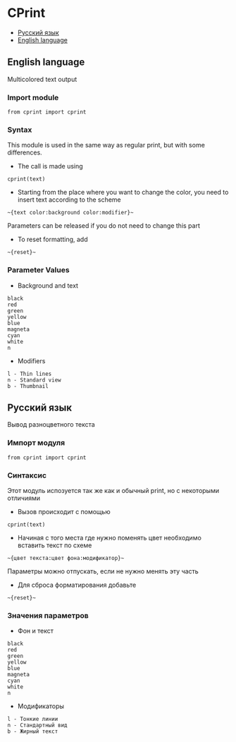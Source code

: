 












# CPrint

- [Русский язык](#rus)
- [English language](#eng)

## <a name="eng"></a> English language

Multicolored text output

### Import module

```
from cprint import cprint
```

### Syntax

This module is used in the same way as regular print, but with some differences.

- The call is made using

```
cprint(text)
```

- Starting from the place where you want to change the color, you need to insert text according to the scheme

```
~{text color:background color:modifier}~
```

Parameters can be released if you do not need to change this part 

- To reset formatting, add

```
~{reset}~
```

### Parameter Values

- Background and text

```
black
red
green
yellow
blue
magneta
cyan
white
n
```

- Modifiers

```
l - Thin lines
n - Standard view
b - Thumbnail
```

## <a name="rus"></a> Русский язык

Вывод разноцветного текста

### Импорт модуля

```
from cprint import cprint
```

### Синтаксис

Этот модуль испозуется так же как и обычный print, но с некоторыми отличиями

- Вызов происходит с помощью

```
cprint(text)
```

- Начиная с того места где нужно поменять цвет необходимо вставить текст по схеме

```
~{цвет текста:цвет фона:модификатор}~
```

Параметры можно отпускать, если не нужно менять эту часть 

- Для сброса форматирования добавьте

```
~{reset}~
```

### Значения параметров

- Фон и текст

```
black
red
green
yellow
blue
magneta
cyan
white
n
```

- Модификаторы

```
l - Тонкие линии
n - Стандартный вид
b - Жирный текст
```